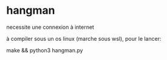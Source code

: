 # hangman

necessite une connexion à internet

à compiler sous un os linux (marche sous wsl), pour le lancer:

make && python3 hangman.py
